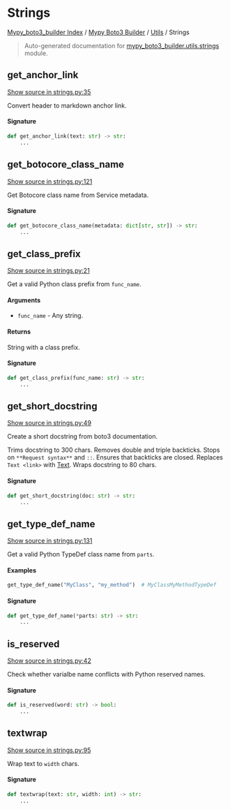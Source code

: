 # Strings

[Mypy_boto3_builder Index](../../README.md#mypy_boto3_builder-index) /
[Mypy Boto3 Builder](../index.md#mypy-boto3-builder) /
[Utils](./index.md#utils) /
Strings

> Auto-generated documentation for [mypy_boto3_builder.utils.strings](https://github.com/youtype/mypy_boto3_builder/blob/main/mypy_boto3_builder/utils/strings.py) module.

## get_anchor_link

[Show source in strings.py:35](https://github.com/youtype/mypy_boto3_builder/blob/main/mypy_boto3_builder/utils/strings.py#L35)

Convert header to markdown anchor link.

#### Signature

```python
def get_anchor_link(text: str) -> str:
    ...
```



## get_botocore_class_name

[Show source in strings.py:121](https://github.com/youtype/mypy_boto3_builder/blob/main/mypy_boto3_builder/utils/strings.py#L121)

Get Botocore class name from Service metadata.

#### Signature

```python
def get_botocore_class_name(metadata: dict[str, str]) -> str:
    ...
```



## get_class_prefix

[Show source in strings.py:21](https://github.com/youtype/mypy_boto3_builder/blob/main/mypy_boto3_builder/utils/strings.py#L21)

Get a valid Python class prefix from `func_name`.

#### Arguments

- `func_name` - Any string.

#### Returns

String with a class prefix.

#### Signature

```python
def get_class_prefix(func_name: str) -> str:
    ...
```



## get_short_docstring

[Show source in strings.py:49](https://github.com/youtype/mypy_boto3_builder/blob/main/mypy_boto3_builder/utils/strings.py#L49)

Create a short docstring from boto3 documentation.

Trims docstring to 300 chars.
Removes double and triple backticks.
Stops on `**Request syntax**` and `::`.
Ensures that backticks are closed.
Replaces `Text <link>` with [Text](link).
Wraps docstring to 80 chars.

#### Signature

```python
def get_short_docstring(doc: str) -> str:
    ...
```



## get_type_def_name

[Show source in strings.py:131](https://github.com/youtype/mypy_boto3_builder/blob/main/mypy_boto3_builder/utils/strings.py#L131)

Get a valid Python TypeDef class name from `parts`.

#### Examples

```python
get_type_def_name("MyClass", "my_method")  # MyClassMyMethodTypeDef
```

#### Signature

```python
def get_type_def_name(*parts: str) -> str:
    ...
```



## is_reserved

[Show source in strings.py:42](https://github.com/youtype/mypy_boto3_builder/blob/main/mypy_boto3_builder/utils/strings.py#L42)

Check whether varialbe name conflicts with Python reserved names.

#### Signature

```python
def is_reserved(word: str) -> bool:
    ...
```



## textwrap

[Show source in strings.py:95](https://github.com/youtype/mypy_boto3_builder/blob/main/mypy_boto3_builder/utils/strings.py#L95)

Wrap text to `width` chars.

#### Signature

```python
def textwrap(text: str, width: int) -> str:
    ...
```
